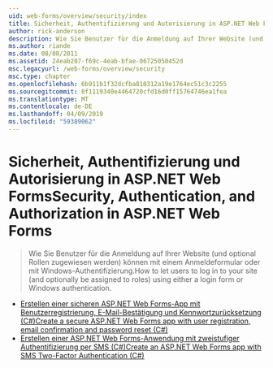 ```yaml
---
uid: web-forms/overview/security/index
title: Sicherheit, Authentifizierung und Autorisierung in ASP.NET Web Forms | Microsoft-Dokumentation
author: rick-anderson
description: Wie Sie Benutzer für die Anmeldung auf Ihrer Website (und optional Rollen zugewiesen werden) können mit einem Anmeldeformular oder mit Windows-Authentifizierung.
ms.author: riande
ms.date: 08/08/2011
ms.assetid: 24eab207-f69c-4eab-bfae-06725050452d
msc.legacyurl: /web-forms/overview/security
msc.type: chapter
ms.openlocfilehash: 6b911b1f32dcfba810312a19e1764ec51c3c2255
ms.sourcegitcommit: 0f1119340e4464720cfd16d0ff15764746ea1fea
ms.translationtype: MT
ms.contentlocale: de-DE
ms.lasthandoff: 04/09/2019
ms.locfileid: "59389062"
---
```

# <a name="security-authentication-and-authorization-in-aspnet-web-forms"></a><span data-ttu-id="d157c-103">Sicherheit, Authentifizierung und Autorisierung in ASP.NET Web Forms</span><span class="sxs-lookup"><span data-stu-id="d157c-103">Security, Authentication, and Authorization in ASP.NET Web Forms</span></span>

> <span data-ttu-id="d157c-104">Wie Sie Benutzer für die Anmeldung auf Ihrer Website (und optional Rollen zugewiesen werden) können mit einem Anmeldeformular oder mit Windows-Authentifizierung.</span><span class="sxs-lookup"><span data-stu-id="d157c-104">How to let users to log in to your site (and optionally be assigned to roles) using either a login form or Windows authentication.</span></span>


- [<span data-ttu-id="d157c-105">Erstellen einer sicheren ASP.NET Web Forms-App mit Benutzerregistrierung, E-Mail-Bestätigung und Kennwortzurücksetzung (C#)</span><span class="sxs-lookup"><span data-stu-id="d157c-105">Create a secure ASP.NET Web Forms app with user registration, email confirmation and password reset (C#)</span></span>](create-a-secure-aspnet-web-forms-app-with-user-registration-email-confirmation-and-password-reset.md)
- [<span data-ttu-id="d157c-106">Erstellen einer ASP.NET Web Forms-Anwendung mit zweistufiger Authentifizierung per SMS (C#)</span><span class="sxs-lookup"><span data-stu-id="d157c-106">Create an ASP.NET Web Forms app with SMS Two-Factor Authentication (C#)</span></span>](create-an-aspnet-web-forms-app-with-sms-two-factor-authentication.md)
